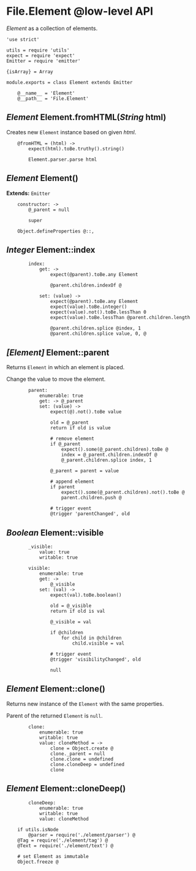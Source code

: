 File.Element @low-level API
===========================

*Element* as a collection of elements.

	'use strict'

	utils = require 'utils'
	expect = require 'expect'
	Emitter = require 'emitter'

	{isArray} = Array

	module.exports = class Element extends Emitter

		@__name__ = 'Element'
		@__path__ = 'File.Element'

*Element* Element.fromHTML(*String* html)
-----------------------------------------

Creates new `Element` instance based on given *html*.

		@fromHTML = (html) ->
			expect(html).toBe.truthy().string()

			Element.parser.parse html

*Element* Element()
-------------------

**Extends:** `Emitter`

		constructor: ->
			@_parent = null

			super

		Object.defineProperties @::,

*Integer* Element::index
------------------------

			index:
				get: ->
					expect(@parent).toBe.any Element

					@parent.children.indexOf @

				set: (value) ->
					expect(@parent).toBe.any Element
					expect(value).toBe.integer()
					expect(value).not().toBe.lessThan 0
					expect(value).toBe.lessThan @parent.children.length

					@parent.children.splice @index, 1
					@parent.children.splice value, 0, @

*[Element]* Element::parent
---------------------------

Returns `Element` in which an element is placed.

Change the value to move the element.

			parent:
				enumerable: true
				get: -> @_parent
				set: (value) ->
					expect(@).not().toBe value

					old = @_parent
					return if old is value

					# remove element
					if @_parent
						expect().some(@_parent.children).toBe @
						index = @_parent.children.indexOf @
						@_parent.children.splice index, 1

					@_parent = parent = value

					# append element
					if parent
						expect().some(@_parent.children).not().toBe @
						parent.children.push @

					# trigger event
					@trigger 'parentChanged', old

*Boolean* Element::visible
--------------------------

			_visible:
				value: true
				writable: true

			visible:
				enumerable: true
				get: ->
					@_visible
				set: (val) ->
					expect(val).toBe.boolean()

					old = @_visible
					return if old is val

					@_visible = val

					if @children
						for child in @children
							child.visible = val

					# trigger event
					@trigger 'visibilityChanged', old

					null

*Element* Element::clone()
--------------------------

Returns new instance of the `Element` with the same properties.

Parent of the returned `Element` is `null`.

			clone:
				enumerable: true
				writable: true
				value: cloneMethod = ->
					clone = Object.create @
					clone._parent = null
					clone.clone = undefined
					clone.cloneDeep = undefined
					clone

*Element* Element::cloneDeep()
------------------------------

			cloneDeep:
				enumerable: true
				writable: true
				value: cloneMethod

		if utils.isNode
			@parser = require('./element/parser') @
		@Tag = require('./element/tag') @
		@Text = require('./element/text') @

		# set Element as immutable
		Object.freeze @